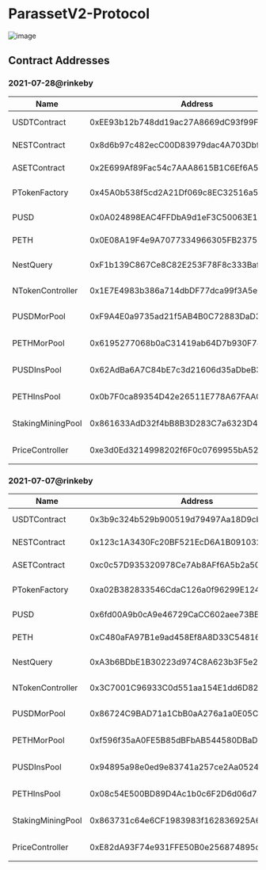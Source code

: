 # ParassetV2-Protocol


![image](https://github.com/Parasset/Doc/blob/main/ParassetV2.png)

## Contract Addresses


### 2021-07-28@rinkeby
Name | Address | Description
---|---|---
USDTContract | 0xEE93b12b748dd19ac27A8669dC93f99Fa5d0097a | USDT-Token
NESTContract | 0x8d6b97c482ecC00D83979dac4A703Dbff04FD84F | NEST-Token
ASETContract | 0x2E699Af89Fac54c7AAA8615B1C6Ef6A562D04a30 | ASET-Token
PTokenFactory | 0x45A0b538f5cd2A21Df069c8EC32516a5A296Ca7c | PToken工厂合约
PUSD | 0x0A024898EAC4FFDbA9d1eF3C50063E1b544147C8 | PUSD-Token
PETH | 0x0E08A19F4e9A7077334966305FB23755943b9D30 | PETH-Token
NestQuery | 0xF1b139C867Ce8C82E253F78F8c333Baff536f2f9 | Nest价格合约
NTokenController | 0x1E7E4983b386a714dbDF77dca99f3A5e33d31CF9 | NestNtoken合约
PUSDMorPool | 0xF9A4E0a9735ad21f5AB4B0C72883DaD30d2F62b6 | PUSD抵押池合约
PETHMorPool | 0x6195277068b0aC31419ab64D7b930F74033e1AB2 | PETH抵押池合约
PUSDInsPool | 0x62AdBa6A7C84bE7c3d21606d35aDbeB30d06DB8f | PUSD保险池合约
PETHInsPool | 0x0b7F0ca89354D42e26511E778A67FAA019BebE8b | PETH保险池合约
StakingMiningPool | 0x861633AdD32f4bB8B3D283C7a6323D46518E4C18 | 锁仓挖矿合约
PriceController | 0xe3d0Ed3214998202f6F0c0769955bA520C56feD3 | 价格控制合约

### 2021-07-07@rinkeby
Name | Address | Description
---|---|---
USDTContract | 0x3b9c324b529b900519d79497Aa18D9cb2728d88F | USDT-Token
NESTContract | 0x123c1A3430Fc20BF521EcD6A1B0910323C61F18F | NEST-Token
ASETContract | 0xc0c57D935320978Ce7Ab8AFf6A5b2a50CD011256 | ASET-Token
PTokenFactory | 0xa02B382833546CdaC126a0f96299E124c38E3B37 | PToken工厂合约
PUSD | 0x6fd00A9b0cA9e46729CaCC602aee73BBc63dd445 | PUSD-Token
PETH | 0xC480aFA97B1e9ad458Ef8A8D33C5481615475683 | PETH-Token
NestQuery | 0xA3b6BDbE1B30223d974C8A623b3F5e247b642008 | Nest价格合约
NTokenController | 0x3C7001C96933C0d551aa154E1dd6D823034ee9B8 | NestNtoken合约
PUSDMorPool | 0x86724C9BAD71a1CbB0aA276a1a0E05Cc7FC23Ce6 | PUSD抵押池合约
PETHMorPool | 0xf596f35aA0FE5B85dBFbAB544580DBaDB144282b | PETH抵押池合约
PUSDInsPool | 0x94895a98e0ed9e83741a257ce2Aa05240eB06756 | PUSD保险池合约
PETHInsPool | 0x08c54E500BD89D4Ac1b0c6F2D6d06d737d33a1E1 | PETH保险池合约
StakingMiningPool | 0x863731c64e6CF1983983f162836925A64aab375F | 锁仓挖矿合约
PriceController | 0xE82dA93F74e931FFE50B0e256874895cEdd2f647 | 价格控制合约
